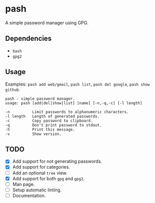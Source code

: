 # pash

A simple password manager using GPG.


## Dependencies

- `bash`
- `gpg2`


## Usage

Examples: `pash add web/gmail`, `pash list`, `pash del google`, `pash show github`.

```
pash - simple password manager.
usage: pash [add|del|show|list] [name] [-n,-q,-c] [-l length]

-n          Limit passwords to alphanumeric characters.
-l length   Length of generated passwords.
-c          Copy password to clipboard.
-q          Don't print password to stdout.
-h          Print this message.
-v          Show version.
```

## TODO

- [x] Add support for not generating passwords.
- [x] Add support for categories.
- [ ] Add an optional `tree` view.
- [x] Add support for both `gpg` and `gpg2`.
- [ ] Man page.
- [ ] Setup automatic linting.
- [ ] Documentation.
